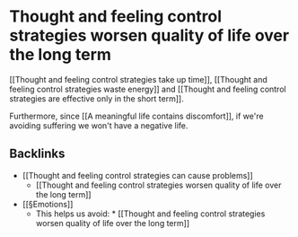 # Thought and feeling control strategies worsen quality of life over the long term
[[Thought and feeling control strategies take up time]], [[Thought and feeling control strategies waste energy]] and [[Thought and feeling control strategies are effective only in the short term]].

Furthermore, since [[A meaningful life contains discomfort]], if we're avoiding suffering we won't have a negative life.

## Backlinks
* [[Thought and feeling control strategies can cause problems]]
	* [[Thought and feeling control strategies worsen quality of life over the long term]]
* [[§Emotions]]
	* This helps us avoid: 
		\* [[Thought and feeling control strategies worsen quality of life over the long term]]

<!-- #Life -->

<!-- {BearID:577D2814-D6EE-4D3B-B072-ED9DFF12A12A-15756-000013046504374A} -->
